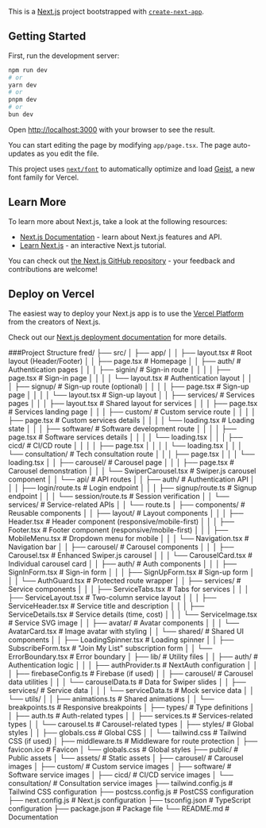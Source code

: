 This is a [Next.js](https://nextjs.org) project bootstrapped with [`create-next-app`](https://nextjs.org/docs/app/api-reference/cli/create-next-app).

## Getting Started

First, run the development server:

```bash
npm run dev
# or
yarn dev
# or
pnpm dev
# or
bun dev
```

Open [http://localhost:3000](http://localhost:3000) with your browser to see the result.

You can start editing the page by modifying `app/page.tsx`. The page auto-updates as you edit the file.

This project uses [`next/font`](https://nextjs.org/docs/app/building-your-application/optimizing/fonts) to automatically optimize and load [Geist](https://vercel.com/font), a new font family for Vercel.

## Learn More

To learn more about Next.js, take a look at the following resources:

- [Next.js Documentation](https://nextjs.org/docs) - learn about Next.js features and API.
- [Learn Next.js](https://nextjs.org/learn) - an interactive Next.js tutorial.

You can check out [the Next.js GitHub repository](https://github.com/vercel/next.js) - your feedback and contributions are welcome!

## Deploy on Vercel

The easiest way to deploy your Next.js app is to use the [Vercel Platform](https://vercel.com/new?utm_medium=default-template&filter=next.js&utm_source=create-next-app&utm_campaign=create-next-app-readme) from the creators of Next.js.

Check out our [Next.js deployment documentation](https://nextjs.org/docs/app/building-your-application/deploying) for more details.

###Project Structure
fred/
├── src/
│   ├── app/
│   │   ├── layout.tsx                    # Root layout (Header/Footer)
│   │   ├── page.tsx                      # Homepage
│   │   ├── auth/                         # Authentication pages
│   │   │   ├── signin/                   # Sign-in route
│   │   │   │   ├── page.tsx              # Sign-in page
│   │   │   │   └── layout.tsx            # Authentication layout
│   │   │   ├── signup/                   # Sign-up route (optional)
│   │   │   │   ├── page.tsx              # Sign-up page
│   │   │   │   └── layout.tsx            # Sign-up layout
│   │   ├── services/                     # Services pages
│   │   │   ├── layout.tsx                # Shared layout for services
│   │   │   ├── page.tsx                  # Services landing page
│   │   │   ├── custom/                   # Custom service route
│   │   │   │   ├── page.tsx              # Custom services details
│   │   │   │   └── loading.tsx           # Loading state
│   │   │   ├── software/                 # Software development route
│   │   │   │   ├── page.tsx              # Software services details
│   │   │   │   └── loading.tsx
│   │   │   ├── cicd/                     # CI/CD route
│   │   │   │   ├── page.tsx
│   │   │   │   └── loading.tsx
│   │   │   └── consultation/             # Tech consultation route
│   │   │       ├── page.tsx
│   │   │       └── loading.tsx
│   │   ├── carousel/                     # Carousel page
│   │   │   ├── page.tsx                  # Carousel demonstration
│   │   │   └── SwiperCarousel.tsx        # Swiper.js carousel component
│   │   └── api/                          # API routes
│   │       ├── auth/                     # Authentication API
│   │       │   ├── login/route.ts        # Login endpoint
│   │       │   ├── signup/route.ts       # Signup endpoint
│   │       │   └── session/route.ts      # Session verification
│   │       └── services/                 # Service-related APIs
│   │           └── route.ts
│   ├── components/                       # Reusable components
│   │   ├── layout/                       # Layout components
│   │   │   ├── Header.tsx                # Header component (responsive/mobile-first)
│   │   │   ├── Footer.tsx                # Footer component (responsive/mobile-first)
│   │   │   ├── MobileMenu.tsx            # Dropdown menu for mobile
│   │   │   └── Navigation.tsx            # Navigation bar
│   │   ├── carousel/                     # Carousel components
│   │   │   ├── Carousel.tsx              # Enhanced Swiper.js carousel
│   │   │   └── CarouselCard.tsx          # Individual carousel card
│   │   ├── auth/                         # Auth components
│   │   │   ├── SignInForm.tsx            # Sign-in form
│   │   │   ├── SignUpForm.tsx            # Sign-up form
│   │   │   └── AuthGuard.tsx             # Protected route wrapper
│   │   ├── services/                     # Service components
│   │   │   ├── ServiceTabs.tsx           # Tabs for services
│   │   │   ├── ServiceLayout.tsx         # Two-column service layout
│   │   │   ├── ServiceHeader.tsx         # Service title and description
│   │   │   ├── ServiceDetails.tsx        # Service details (time, cost)
│   │   │   └── ServiceImage.tsx          # Service SVG image
│   │   ├── avatar/                       # Avatar components
│   │   │   └── AvatarCard.tsx            # Image avatar with styling
│   │   └── shared/                       # Shared UI components
│   │       ├── LoadingSpinner.tsx        # Loading spinner
│   │       ├── SubscribeForm.tsx         # "Join My List" subscription form
│   │       └── ErrorBoundary.tsx         # Error boundary
│   ├── lib/                              # Utility files
│   │   ├── auth/                         # Authentication logic
│   │   │   ├── authProvider.ts           # NextAuth configuration
│   │   │   ├── firebaseConfig.ts         # Firebase (if used)
│   │   ├── carousel/                     # Carousel data utilities
│   │   │   └── carouselData.ts           # Data for Swiper slides
│   │   ├── services/                     # Service data
│   │   │   └── serviceData.ts            # Mock service data
│   │   └── utils/
│   │       ├── animations.ts             # Shared animations
│   │       └── breakpoints.ts            # Responsive breakpoints
│   ├── types/                            # Type definitions
│   │   ├── auth.ts                       # Auth-related types
│   │   ├── services.ts                   # Services-related types
│   │   └── carousel.ts                   # Carousel-related types
│   ├── styles/                           # Global styles
│   │   ├── globals.css                   # Global CSS
│   │   └── tailwind.css                  # Tailwind CSS (if used)
│   ├── middleware.ts                     # Middleware for route protection
│   ├── favicon.ico                       # Favicon
│   └── globals.css                       # Global styles
├── public/                               # Public assets
│   └── assets/                           # Static assets
│       ├── carousel/                     # Carousel images
│       ├── custom/                       # Custom service images
│       ├── software/                     # Software service images
│       ├── cicd/                         # CI/CD service images
│       └── consultation/                 # Consultation service images
├── tailwind.config.js                    # Tailwind CSS configuration
├── postcss.config.js                     # PostCSS configuration
├── next.config.js                        # Next.js configuration
├── tsconfig.json                         # TypeScript configuration
├── package.json                          # Package file
└── README.md                             # Documentation
